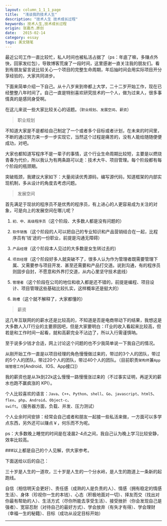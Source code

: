 ```yaml
---
layout: column_1_1_1_page
title:  "浅谈我的技术人生"
description: "技术人生 技术成长过程"
keywords: 技术人生,技术成长过程
origin: 张嘉杰.原创
date:   2015-02-14
category: essay
tags: 美文随笔
---
```

最近公司工作一直比较忙，私人时间也被私活占据了（ps：年底了嘛，多赚点外快，回家发红包），导致博客荒废了一段时间，这里感谢一直关注我的朋友们。看到有朋友留言说比较关心一个项目的完整生命周期，年后抽时间会用实际项目开分享经验的，大家共同进步。
<!--more-->
下面来简单介绍一下自己。从十八岁来到帝都上大学，二十二岁开始工作，现在已经整整八年时间了。自己一直是特别喜欢研究技术的一个人，做为过来人，很多事情真的是感同身受啊。

在这儿来说一些大家比较关心的话题。（`职业规划`、`发展空间`、`薪资`）

> 职业规划

不知道大家是不是都给自己制定了一个或者多个目标或者计划，在未来的时间里，不断的通过努力来一步一步实现它，当然这个过程是痛苦的，没有人能给随随便便成功，对吧。

大家也都知道写程序不是一辈子的事情，这个行业生命周期比较短，主要是以燃烧青春为代价，所以我认为有两条路可以走：技术大牛、项目管理。每个阶段都有每个阶段的瓶颈期。

突破瓶颈，我建议大家如下：大量阅读优秀源码，编写源代码，知道框架的内部实现机制，多从设计的角度去考虑问题。

> 发展空间

首先满足于现状的程序员不是优秀的程序员，有上进心的人更容易成为关注的对象，可是向上的发展空间在哪儿呢？

1. `初、中、高级程序员`（这个阶段、大多数人都是没有问题的）

2. `软件销售`（这个阶段的人可以把自己的专业知识和产品营销结合在一起，比程序员有'钱'途的一份职业，前提是沟通无障碍）

3. `产品经理`（这个阶段本人见过的大多数是女生转过去的）

4. `项目经理`（这个阶段好多人就突破不了，很多人认为作为管理者既需要管理下属、又需要参与项目开发、甚至还需要和产品打交道。说到沟通，有的程序员则固步自封，不愿意和外界打交道，从内心里坚守技术底线）

5. `管理者`（这个阶段在公司的地位和收入都是还不错的，前提是编程、项目设计、项目管理这些基础比较扎实，这样概率还是挺大的）

6. `跳槽`（这个就不解释了，大家都懂的）

> 薪资

这几年互联网的的薪水还是比较高的，不知道是否是电商带动下的结果，我想这是大多数人入IT行业的主要原因吧，但是大家要明白：IT业的收入看起来比较高，但若是和工作时间一起看，就和高薪完全不沾边了，所以入行需谨慎呐。

至于说多少钱才合适，网上讨论这个问题的也不少我简单说一下我自己的情况。

从刚开始工作一直是以项目经理的角色慢慢做过来的，带过的3个人的团队，带过的5个人的团队，带过20个人的团队，带过40个人的团队。（目前职责`架构师`兼`App端管理工作`[Android、IOS、App接口]）

我的薪资也是从3k到22k这么慢慢一路慢慢涨过来的（不过事实证明，再逆天的薪水也跑不赢疯涨的 KPI）。

个人比较喜欢的语言：`Java`、`C++`、`Python`、`shell`、`Go`、`javascript`、`html5`、`flex`、`php`、`Android`、`Object-c`、`swift`。（服务器方面，负载、并发、压力测试）

个人业余时间安排：经常会自己或者和朋友一起接一些私活来做，一方面可以多学点东西，另外还可以赚点￥，何乐而不为呢。

ps：大多数晚上睡觉的时间是在凌晨2-4点之间，我自己认为晚上学习比较安静，效率比较高。

###以上都是自己的个人见解，供大家参考。

下面送给以后的自己：

三十岁是人生的一道坎，三十岁是人生的一个分水岭，是人生的跑道上一条新的起跑线。

自信（相信明天会更好）、责任感（成熟的人是负责的人）、情感（拥有稳定的情感生活）、身体（珍视你一生的本钱）、心态（积极地面对一切）、择友而交（找出对你最有帮助的人）、生活方式（尽你所能去享受生活）、接受挫折（你会发现自己是强者）、宽容忍耐（对待自己的最好方式）、学会放弃（有失才有得）、学会理财（幸福一生的秘籍）、目标（成功从设定目标开始）

---------------------------------------